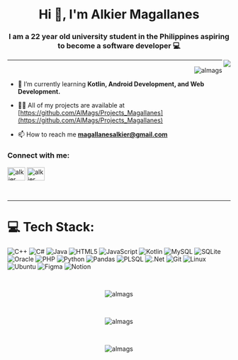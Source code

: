 <h1 align="center">Hi 👋, I'm Alkier Magallanes</h1>
<h3 align="center">I am a 22 year old university student in the Philippines aspiring to become a software developer 💻</h3>
<img align="right" src="https://media2.giphy.com/media/v1.Y2lkPTc5MGI3NjExeXJoMzZjcmNvcmR5c3RmZ21lYjBueThhd2kzdXNwY2JtcGowdDF5aCZlcD12MV9pbnRlcm5hbF9naWZfYnlfaWQmY3Q9Zw/qgQUggAC3Pfv687qPC/giphy.gif">

-----

<p align="right"> <img src="https://komarev.com/ghpvc/?username=almags&label=Profile%20views&color=0e75b6&style=flat" alt="almags" /> </p>

- 🌱 I’m currently learning **Kotlin, Android Development, and Web Development.**

- 👨‍💻 All of my projects are available at [https://github.com/AlMags/Projects_Magallanes](https://github.com/AlMags/Projects_Magallanes)

- 📫 How to reach me **magallanesalkier@gmail.com**

<h3 align="left">Connect with me:</h3>
<p align="left">
<a href="https://linkedin.com/in/alkier (gab) magallanes" target="blank"><img align="center" src="https://raw.githubusercontent.com/rahuldkjain/github-profile-readme-generator/master/src/images/icons/Social/linked-in-alt.svg" alt="alkier (gab) magallanes" height="30" width="40" /></a>
<a href="https://fb.com/alkier magallanes" target="blank"><img align="center" src="https://raw.githubusercontent.com/rahuldkjain/github-profile-readme-generator/master/src/images/icons/Social/facebook.svg" alt="alkier magallanes" height="30" width="40" /></a>
</p>

<br />

-----


# 💻 Tech Stack:
![C++](https://img.shields.io/badge/c++-%2300599C.svg?style=for-the-badge&logo=c%2B%2B&logoColor=white) ![C#](https://img.shields.io/badge/C%23-239120?style=for-the-badge&logo=c-sharp&logoColor=white) ![Java](https://img.shields.io/badge/java-%23ED8B00.svg?style=for-the-badge&logo=openjdk&logoColor=white) ![HTML5](https://img.shields.io/badge/HTML5-E34F26?style=for-the-badge&logo=html5&logoColor=white) ![JavaScript](https://img.shields.io/badge/javascript-%23323330.svg?style=for-the-badge&logo=javascript&logoColor=%23F7DF1E) ![Kotlin](https://img.shields.io/badge/kotlin-%237F52FF.svg?style=for-the-badge&logo=kotlin&logoColor=white) ![MySQL](https://img.shields.io/badge/MySQL-005C84?style=for-the-badge&logo=mysql&logoColor=white) ![SQLite](https://img.shields.io/badge/Sqlite-003B57?style=for-the-badge&logo=sqlite&logoColor=white) ![Oracle](https://img.shields.io/badge/Oracle-F80000?style=for-the-badge&logo=Oracle&logoColor=white) ![PHP](https://img.shields.io/badge/php-%23777BB4.svg?style=for-the-badge&logo=php&logoColor=white) ![Python](https://img.shields.io/badge/python-3670A0?style=for-the-badge&logo=python&logoColor=ffdd54) ![Pandas](https://img.shields.io/badge/Pandas-2C2D72?style=for-the-badge&logo=pandas&logoColor=white) ![PLSQL](https://img.shields.io/badge/PLSQL-F80000?style=for-the-badge&logo=oracle&logoColor=black) ![.Net](https://img.shields.io/badge/.NET-5C2D91?style=for-the-badge&logo=.net&logoColor=white) ![Git](https://img.shields.io/badge/GIT-E44C30?style=for-the-badge&logo=git&logoColor=white) ![Linux](https://img.shields.io/badge/Linux-FCC624?style=for-the-badge&logo=linux&logoColor=black) ![Ubuntu](https://img.shields.io/badge/Ubuntu-E95420?style=for-the-badge&logo=ubuntu&logoColor=white) ![Figma](https://img.shields.io/badge/figma-%23F24E1E.svg?style=for-the-badge&logo=figma&logoColor=white) ![Notion](https://img.shields.io/badge/Notion-000000?style=for-the-badge&logo=notion&logoColor=white)

<br />
<p align="center"> 
  <img align="center" src="https://github-readme-stats.vercel.app/api/top-langs?username=almags&show_icons=true&locale=en&layout=compact" alt="almags" />
</p>
<br />
<p align="center"> 
  <img align="center" src="https://github-readme-stats.vercel.app/api?username=almags&show_icons=true&locale=en" alt="almags" />
</p>
<br />
<p align="center"> 
  <img align="center" src="https://github-readme-streak-stats.herokuapp.com/?user=almags&" alt="almags" />
</p>
